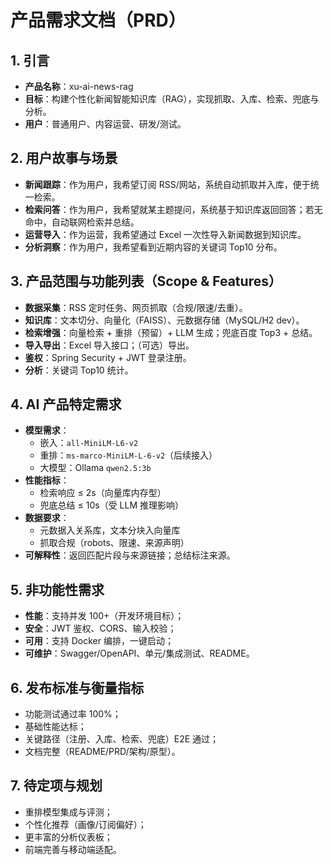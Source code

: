 # 产品需求文档（PRD）

## 1. 引言
- **产品名称**：xu-ai-news-rag
- **目标**：构建个性化新闻智能知识库（RAG），实现抓取、入库、检索、兜底与分析。
- **用户**：普通用户、内容运营、研发/测试。

## 2. 用户故事与场景
- **新闻跟踪**：作为用户，我希望订阅 RSS/网站，系统自动抓取并入库，便于统一检索。
- **检索问答**：作为用户，我希望就某主题提问，系统基于知识库返回回答；若无命中，自动联网检索并总结。
- **运营导入**：作为运营，我希望通过 Excel 一次性导入新闻数据到知识库。
- **分析洞察**：作为用户，我希望看到近期内容的关键词 Top10 分布。

## 3. 产品范围与功能列表（Scope & Features）
- **数据采集**：RSS 定时任务、网页抓取（合规/限速/去重）。
- **知识库**：文本切分、向量化（FAISS）、元数据存储（MySQL/H2 dev）。
- **检索增强**：向量检索 + 重排（预留）+ LLM 生成；兜底百度 Top3 + 总结。
- **导入导出**：Excel 导入接口；（可选）导出。
- **鉴权**：Spring Security + JWT 登录注册。
- **分析**：关键词 Top10 统计。

## 4. AI 产品特定需求
- **模型需求**：
  - 嵌入：`all-MiniLM-L6-v2`
  - 重排：`ms-marco-MiniLM-L-6-v2`（后续接入）
  - 大模型：Ollama `qwen2.5:3b`
- **性能指标**：
  - 检索响应 ≤ 2s（向量库内存型）
  - 兜底总结 ≤ 10s（受 LLM 推理影响）
- **数据要求**：
  - 元数据入关系库，文本分块入向量库
  - 抓取合规（robots、限速、来源声明）
- **可解释性**：返回匹配片段与来源链接；总结标注来源。

## 5. 非功能性需求
- **性能**：支持并发 100+（开发环境目标）；
- **安全**：JWT 鉴权、CORS、输入校验；
- **可用**：支持 Docker 编排，一键启动；
- **可维护**：Swagger/OpenAPI、单元/集成测试、README。

## 6. 发布标准与衡量指标
- 功能测试通过率 100%；
- 基础性能达标；
- 关键路径（注册、入库、检索、兜底）E2E 通过；
- 文档完整（README/PRD/架构/原型）。

## 7. 待定项与规划
- 重排模型集成与评测；
- 个性化推荐（画像/订阅偏好）；
- 更丰富的分析仪表板；
- 前端完善与移动端适配。
